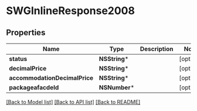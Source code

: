 # SWGInlineResponse2008

## Properties
Name | Type | Description | Notes
------------ | ------------- | ------------- | -------------
**status** | **NSString*** |  | [optional] 
**decimalPrice** | **NSString*** |  | [optional] 
**accommodationDecimalPrice** | **NSString*** |  | [optional] 
**packageafacdeId** | **NSNumber*** |  | [optional] 

[[Back to Model list]](../README.md#documentation-for-models) [[Back to API list]](../README.md#documentation-for-api-endpoints) [[Back to README]](../README.md)


